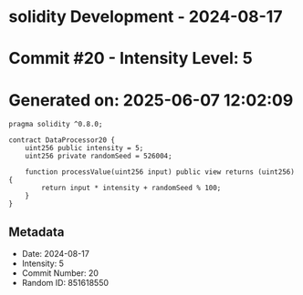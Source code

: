 ﻿# solidity Development - 2024-08-17
# Commit #20 - Intensity Level: 5
# Generated on: 2025-06-07 12:02:09
```solidity
pragma solidity ^0.8.0;

contract DataProcessor20 {
    uint256 public intensity = 5;
    uint256 private randomSeed = 526004;

    function processValue(uint256 input) public view returns (uint256) {
        return input * intensity + randomSeed % 100;
    }
}
```
## Metadata
- Date: 2024-08-17
- Intensity: 5
- Commit Number: 20
- Random ID: 851618550
